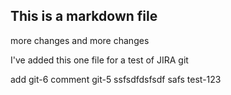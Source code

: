 ## This is a markdown file

more changes   and more changes

I've added this one file for a test of JIRA git


add git-6 comment   git-5
ssfsdfdsfsdf safs test-123
